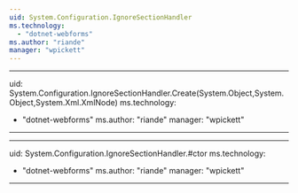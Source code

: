```yaml
---
uid: System.Configuration.IgnoreSectionHandler
ms.technology: 
  - "dotnet-webforms"
ms.author: "riande"
manager: "wpickett"
---
```


---
uid: System.Configuration.IgnoreSectionHandler.Create(System.Object,System.Object,System.Xml.XmlNode)
ms.technology: 
  - "dotnet-webforms"
ms.author: "riande"
manager: "wpickett"
---

---
uid: System.Configuration.IgnoreSectionHandler.#ctor
ms.technology: 
  - "dotnet-webforms"
ms.author: "riande"
manager: "wpickett"
---
